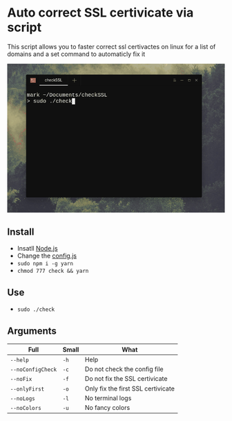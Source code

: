 # Auto correct SSL certivicate via script
This script allows you to faster correct ssl certivactes on linux for a list of domains and a set command to automaticly fix it

![Preview Image](preview/preview.gif?raw=true "Preview Image")

## Install
- Insatll [Node.js](https://nodejs.org/en/)
- Change the [config.js](./config.js)
- `sudo npm i -g yarn`
- `chmod 777 check && yarn`

## Use
- `sudo ./check`

## Arguments
Full | Small | What
--- | --- | ---
`--help` | `-h` | Help
`--noConfigCheck` | `-c` | Do not check the config file
`--noFix` | `-f` | Do not fix the SSL certivicate
`--onlyFirst` | `-o` | Only fix the first SSL certivicate
`--noLogs` | `-l` | No terminal logs
`--noColors` | `-u` | No fancy colors
